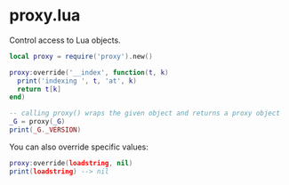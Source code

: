 proxy.lua
=========
Control access to Lua objects.

```lua
local proxy = require('proxy').new()

proxy:override('__index', function(t, k)
  print('indexing ', t, 'at', k)
  return t[k]
end)

-- calling proxy() wraps the given object and returns a proxy object
_G = proxy(_G)
print(_G._VERSION)
```

You can also override specific values:

```lua
proxy:override(loadstring, nil)
print(loadstring) --> nil
```
